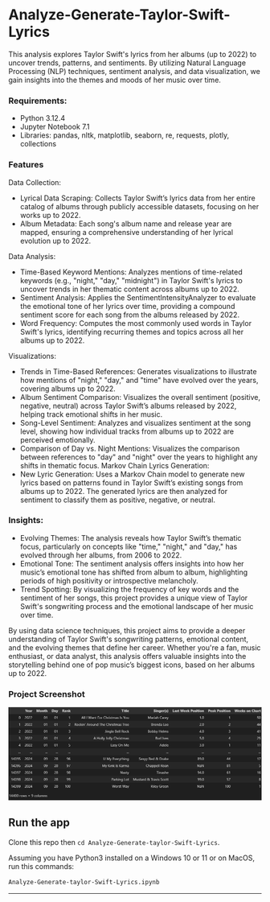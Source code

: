 # Analyze-Generate-Taylor-Swift-Lyrics
This analysis explores Taylor Swift's lyrics from her albums (up to 2022) to uncover trends, patterns, and sentiments. By utilizing Natural Language Processing (NLP) techniques, sentiment analysis, and data visualization, we gain insights into the themes and moods of her music over time.


### Requirements:
- Python 3.12.4
- Jupyter Notebook 7.1
- Libraries: pandas, nltk, matplotlib, seaborn, re, requests, plotly, collections

### Features
Data Collection:
- Lyrical Data Scraping: Collects Taylor Swift’s lyrics data from her entire catalog of albums through publicly accessible datasets, focusing on her works up to 2022.
- Album Metadata: Each song's album name and release year are mapped, ensuring a comprehensive understanding of her lyrical evolution up to 2022.

Data Analysis:
- Time-Based Keyword Mentions: Analyzes mentions of time-related keywords (e.g., "night," "day," "midnight") in Taylor Swift's lyrics to uncover trends in her thematic content across albums up to 2022.
- Sentiment Analysis: Applies the SentimentIntensityAnalyzer to evaluate the emotional tone of her lyrics over time, providing a compound sentiment score for each song from the albums released by 2022.
- Word Frequency: Computes the most commonly used words in Taylor Swift's lyrics, identifying recurring themes and topics across all her albums up to 2022.

Visualizations:
- Trends in Time-Based References: Generates visualizations to illustrate how mentions of "night," "day," and "time" have evolved over the years, covering albums up to 2022.
- Album Sentiment Comparison: Visualizes the overall sentiment (positive, negative, neutral) across Taylor Swift’s albums released by 2022, helping track emotional shifts in her music.
- Song-Level Sentiment: Analyzes and visualizes sentiment at the song level, showing how individual tracks from albums up to 2022 are perceived emotionally.
- Comparison of Day vs. Night Mentions: Visualizes the comparison between references to "day" and "night" over the years to highlight any shifts in thematic focus.
Markov Chain Lyrics Generation:
- New Lyric Generation: Uses a Markov Chain model to generate new lyrics based on patterns found in Taylor Swift’s existing songs from albums up to 2022. The generated lyrics are then analyzed for sentiment to classify them as positive, negative, or neutral.

### Insights:
- Evolving Themes: The analysis reveals how Taylor Swift’s thematic focus, particularly on concepts like "time," "night," and "day," has evolved through her albums, from 2006 to 2022.
- Emotional Tone: The sentiment analysis offers insights into how her music’s emotional tone has shifted from album to album, highlighting periods of high positivity or introspective melancholy.
- Trend Spotting: By visualizing the frequency of key words and the sentiment of her songs, this project provides a unique view of Taylor Swift's songwriting process and the emotional landscape of her music over time.

By using data science techniques, this project aims to provide a deeper understanding of Taylor Swift's songwriting patterns, emotional content, and the evolving themes that define her career. Whether you're a fan, music enthusiast, or data analyst, this analysis offers valuable insights into the storytelling behind one of pop music’s biggest icons, based on her albums up to 2022.

### Project Screenshot
![Alt text](https://github.com/brianwpiano/billboard-hot100-analysis/blob/main/Screenshot%202024-10-02%20220651.png)

## Run the app

Clone this repo then `cd Analyze-Generate-taylor-Swift-Lyrics`.

Assuming you have Python3 installed on a Windows 10 or 11 or on MacOS, run this commands:

``` bash
Analyze-Generate-taylor-Swift-Lyrics.ipynb
```

---
